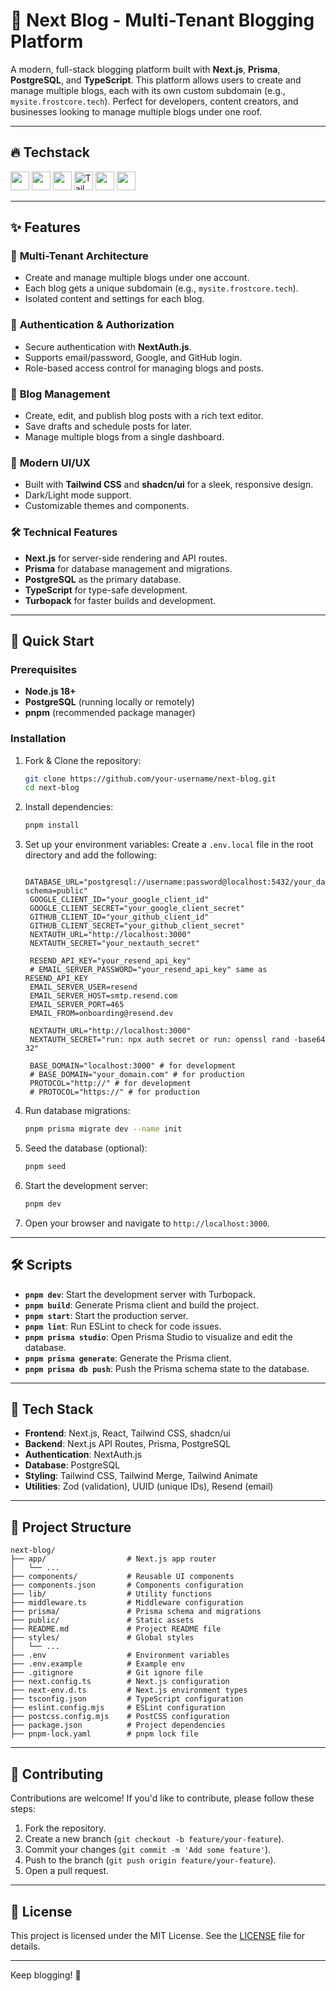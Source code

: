 # 🚀 Next Blog - Multi-Tenant Blogging Platform

A modern, full-stack blogging platform built with **Next.js**, **Prisma**, **PostgreSQL**, and **TypeScript**. This platform allows users to create and manage multiple blogs, each with its own custom subdomain (e.g., `mysite.frostcore.tech`). Perfect for developers, content creators, and businesses looking to manage multiple blogs under one roof.

---

## 🔥 Techstack

[<img src="https://img.shields.io/badge/Next.js-15-black?style=flat&logo=next.js&logoColor=white&labelColor=black&color=black&borderRadius=20" height="30">](https://nextjs.org/)
[<img src="https://img.shields.io/badge/TypeScript-5.8-blue?style=flat&logo=typescript&logoColor=white&labelColor=blue&color=blue&borderRadius=20" height="30">](https://www.typescriptlang.org/)
[<img src="https://img.shields.io/badge/Prisma-6.4-2D3748?style=flat&logo=prisma&logoColor=white&labelColor=2D3748&color=2D3748&borderRadius=20" height="30" />](https://www.prisma.io/)
[<img src="https://img.shields.io/badge/Tailwind%20CSS-3.0-38B2AC?style=flat&logo=tailwind-css&logoColor=white&labelColor=38B2AC&color=38B2AC&borderRadius=20" alt="TailwindCSS" height="30" />](https://tailwindcss.com/)
[<img src="https://img.shields.io/badge/PostgreSQL-15-316192?style=flat&logo=postgresql&logoColor=white&labelColor=316192&color=316192&borderRadius=20" height=30>](https://www.postgresql.org/)
[<img src="https://img.shields.io/badge/NextAuth%20V5.0-000000?style=flat&logo=next.js&logoColor=white&labelColor=000000&color=000000&borderRadius=20" height=30>](https://next-auth.js.org/)

---

## ✨ Features

### 🏢 **Multi-Tenant Architecture**

- Create and manage multiple blogs under one account.
- Each blog gets a unique subdomain (e.g., `mysite.frostcore.tech`).
- Isolated content and settings for each blog.

### 🔐 **Authentication & Authorization**

- Secure authentication with **NextAuth.js**.
- Supports email/password, Google, and GitHub login.
- Role-based access control for managing blogs and posts.

### 📝 **Blog Management**

- Create, edit, and publish blog posts with a rich text editor.
- Save drafts and schedule posts for later.
- Manage multiple blogs from a single dashboard.

### 🎨 **Modern UI/UX**

- Built with **Tailwind CSS** and **shadcn/ui** for a sleek, responsive design.
- Dark/Light mode support.
- Customizable themes and components.

### 🛠️ **Technical Features**

- **Next.js** for server-side rendering and API routes.
- **Prisma** for database management and migrations.
- **PostgreSQL** as the primary database.
- **TypeScript** for type-safe development.
- **Turbopack** for faster builds and development.

---

## 🚀 Quick Start

### Prerequisites

- **Node.js 18+**
- **PostgreSQL** (running locally or remotely)
- **pnpm** (recommended package manager)

### Installation

1. Fork & Clone the repository:

   ```bash
   git clone https://github.com/your-username/next-blog.git
   cd next-blog
   ```

2. Install dependencies:

   ```bash
   pnpm install
   ```

3. Set up your environment variables:
   Create a `.env.local` file in the root directory and add the following:

   ```env
    DATABASE_URL="postgresql://username:password@localhost:5432/your_database_name?schema=public"
    GOOGLE_CLIENT_ID="your_google_client_id"
    GOOGLE_CLIENT_SECRET="your_google_client_secret"
    GITHUB_CLIENT_ID="your_github_client_id"
    GITHUB_CLIENT_SECRET="your_github_client_secret"
    NEXTAUTH_URL="http://localhost:3000"
    NEXTAUTH_SECRET="your_nextauth_secret"

    RESEND_API_KEY="your_resend_api_key"
    # EMAIL_SERVER_PASSWORD="your_resend_api_key" same as RESEND_API_KEY
    EMAIL_SERVER_USER=resend
    EMAIL_SERVER_HOST=smtp.resend.com
    EMAIL_SERVER_PORT=465
    EMAIL_FROM=onboarding@resend.dev

    NEXTAUTH_URL="http://localhost:3000"
    NEXTAUTH_SECRET="run: npx auth secret or run: openssl rand -base64 32"

    BASE_DOMAIN="localhost:3000" # for development
    # BASE_DOMAIN="your_domain.com" # for production
    PROTOCOL="http://" # for development
    # PROTOCOL="https://" # for production
   ```

4. Run database migrations:

   ```bash
   pnpm prisma migrate dev --name init
   ```

5. Seed the database (optional):

   ```bash
   pnpm seed
   ```

6. Start the development server:

   ```bash
   pnpm dev
   ```

7. Open your browser and navigate to `http://localhost:3000`.

---

## 🛠️ Scripts

- **`pnpm dev`**: Start the development server with Turbopack.
- **`pnpm build`**: Generate Prisma client and build the project.
- **`pnpm start`**: Start the production server.
- **`pnpm lint`**: Run ESLint to check for code issues.
- **`pnpm prisma studio`**: Open Prisma Studio to visualize and edit the database.
- **`pnpm prisma generate`**: Generate the Prisma client.
- **`pnpm prisma db push`**: Push the Prisma schema state to the database.

---

## 🧩 Tech Stack

- **Frontend**: Next.js, React, Tailwind CSS, shadcn/ui
- **Backend**: Next.js API Routes, Prisma, PostgreSQL
- **Authentication**: NextAuth.js
- **Database**: PostgreSQL
- **Styling**: Tailwind CSS, Tailwind Merge, Tailwind Animate
- **Utilities**: Zod (validation), UUID (unique IDs), Resend (email)

---

## 📂 Project Structure

```
next-blog/
├── app/                  # Next.js app router
│   └── ...
├── components/           # Reusable UI components
├── components.json       # Components configuration
├── lib/                  # Utility functions
├── middleware.ts         # Middleware configuration
├── prisma/               # Prisma schema and migrations
├── public/               # Static assets
├── README.md             # Project README file
├── styles/               # Global styles
│   └── ...
├── .env                  # Environment variables
├── .env.example          # Example env
├── .gitignore            # Git ignore file
├── next.config.ts        # Next.js configuration
├── next-env.d.ts         # Next.js environment types
├── tsconfig.json         # TypeScript configuration
├── eslint.config.mjs     # ESLint configuration
├── postcss.config.mjs    # PostCSS configuration
├── package.json          # Project dependencies
├── pnpm-lock.yaml        # pnpm lock file
```

---

## 🤝 Contributing

Contributions are welcome! If you'd like to contribute, please follow these steps:

1. Fork the repository.
2. Create a new branch (`git checkout -b feature/your-feature`).
3. Commit your changes (`git commit -m 'Add some feature'`).
4. Push to the branch (`git push origin feature/your-feature`).
5. Open a pull request.

---

## 📄 License

This project is licensed under the MIT License. See the [LICENSE](LICENSE) file for details.

---

Keep blogging! 🎉
